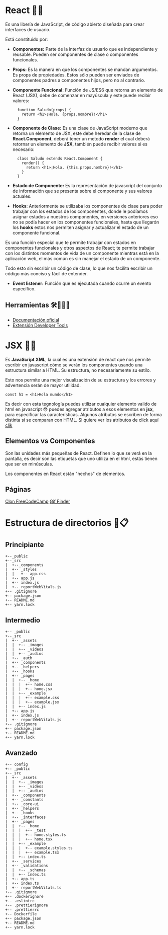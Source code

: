 # React 🎁😘

Es una libería de JavaScript, de código abierto diseñada para crear interfaces de usuario.

Está constituido por:

- __Componentes:__ Parte de la interfaz de usuario que es independiente y reusable. Pueden ser componentes de clase o componentes funcionales.

- __Props:__ Es la manera en que los componentes se mandan argumentos. Es props de propiedades. Estos sólo pueden ser enviados de componentes padres a componentes hijos, pero no al contrario.

- __Componente Funcional:__ Función de JS/ES6 que retorna un elemento de React (JSX), debe de comenzar en mayúscula y este puede recibir valores:

        function Saludo(props) {
          return <h1>¡Hola, {props.nombre}!</h1>
        }

- __Componente de Clase:__ Es una clase de JavaScript moderno que retorna un elemento de JSX, este debe heredar de la clase de __React.Component__, deberá tener un metodo __render__ el cual deberá retornar un elemento de __JSX__, también puede recibir valores si es necesario:

        class Saludo extends React.Component {
          render() {
            return <h1>¡Hola, {this.props.nombre}!</h1>
          }
        }

- __Estado de Componente:__ Es la representación de javascript del conjunto de información que se presenta sobre el componente y sus valores actuales.

- __Hooks__:  Anteriormente se utilizaba los componentes de clase para poder trabajar con los estados de los componentes, donde le podíamos asignar estados a nuestros componentes, en versiones anteriores eso no se podía hacer en los componentes funcionales, hasta que llegarón los __hooks__ estos nos permiten asignar y actualizar el estado de un componente funcional.

Es una función especial que te permite trabajar con estados en componentes funcionales y otros aspectos de React; te permite trabajar con los distintos momentos de vida de un componente mientras está en la aplicación web, el más común es sin manejar el estado de un componente.   

Todo esto sin escribir un código de clase, lo que nos facilita escribir un código más conciso y fácil de entender.

- __Event listener:__ Función que es ejecutada cuando ocurre un evento específico.

## Herramientas 🛠👷🏾‍♂️

- [Documentación oficial](https://es.reactjs.org/docs/getting-started.html)
- [Extensión Developer Tools](https://chrome.google.com/webstore/detail/react-developer-tools/fmkadmapgofadopljbjfkapdkoienihi?hl=es)


# JSX 💪🏾

Es __JavaScript XML__, la cual es una extensión de react que nos permite escribir en javascript cómo se verán los componentes usando una estructura similar a HTML. Su estructura, no necesariamente su estilo.

Esto nos permite una mejor visualización de su estructura y los errores y advertencia serán de mayor utilidad.

    const h1 = <h1>Hola mundo</h1>

Es decir con esta tegnología puedes utilizar cualquier elemento valido de html en javascript 😳 puedes agregar atributos a esos elementos en __jsx__, para especificar las características. Algunos atributos se escriben de forma distinta si se comparan con HTML. Si quiere ver los atributos de click aquí [clik](https://react-cn.github.io/react/docs/tags-and-attributes.html)

## Elementos vs Componentes

Son las unidades más pequeñas de React. Definen lo que se verá en la pantalla, es decir son las etiquetas que uno utiliza en el html, estás tienen que ser en minúsculas.

Los componentes en React están "hechos" de elementos.

## Páginas 

[Clon FreeCodeCamp](https://digovil-freecodecamp.netlify.app)
[Gif Finder](https://digovil-giffinder.netlify.app)

# Estructura de directorios 📁📋

## Principiante

    +--_public
    +--_src
    |  +--_components
    |  +-- _styles
    |  |   +-- app.css
    |  +-- app.js
    |  +-- index.js
    |  +-- reportWebVitals.js
    +-- .gitignore
    +-- package.json
    +-- README.md
    +-- yarn.lock

## Intermedio

    +-- _public
    +--_src
    |  +-- _assets
    |  |  +-- _images
    |  |  +-- _videos
    |  |  +-- _audios
    |  +-- _auth
    |  +-- _components
    |  +-- _helpers
    |  +-- _hooks
    |  +-- _pages
    |  |  +-- _home
    |  |  |  +-- home.css
    |  |  |  +-- home.jsx
    |  |  +-- _example
    |  |  |  +-- example.css
    |  |  |  +-- example.jsx
    |  |  +-- index.js
    |  +-- app.js
    |  +-- index.js
    |  +-- reportWebVitals.js
    +-- .gitignore
    +-- package.json
    +-- README.md
    +-- yarn.lock

## Avanzado

    +-- config
    +-- _public
    +--_src
    |  +-- _assets
    |  |  +-- _images
    |  |  +-- _videos
    |  |  +-- _audios
    |  +-- _components
    |  +-- _constants
    |  +-- _core-ui
    |  +-- _helpers
    |  +-- _hooks
    |  +-- _interfaces
    |  +-- _pages
    |  |  +-- _home
    |  |  |  +-- _test
    |  |  |  +-- home.styles.ts
    |  |  |  +-- home.tsx
    |  |  +-- _example
    |  |  |  +-- example.styles.ts
    |  |  |  +-- example.tsx
    |  |  +-- index.ts
    |  +-- _services
    |  +-- _validations
    |  |  +-- _schemas
    |  |  +-- index.ts
    |  +-- app.ts
    |  +-- index.ts
    |  +-- reportWebVitals.ts
    +-- .gitignore
    +-- .dockerignore
    +-- .eslintrc
    +-- .prettierignore
    +-- .prettierrc
    +-- Dockerfile
    +-- package.json
    +-- README.md
    +-- yarn.lock
